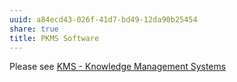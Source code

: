 ```yaml
---
uuid: a84ecd43-026f-41d7-bd49-12da90b25454
share: true
title: PKMS Software
---
```

Please see [KMS - Knowledge Management Systems](/6aef6fe9-4c4e-4f3a-850c-e163e2303f81)